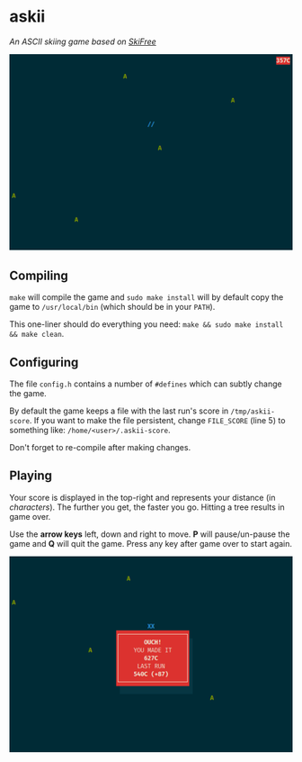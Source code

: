 # askii

*An ASCII skiing game based on [SkiFree](http://ski.ihoc.net)*

![askii screenshot](askii-a.png "askii")

## Compiling

`make` will compile the game and `sudo make install` will by default copy the game to `/usr/local/bin` (which should be in your `PATH`).

This one-liner should do everything you need: `make && sudo make install && make clean`.

## Configuring

The file `config.h` contains a number of `#defines` which can subtly change the game.

By default the game keeps a file with the last run's score in `/tmp/askii-score`. If you want to make the file persistent, change `FILE_SCORE` (line 5) to something like: `/home/<user>/.askii-score`.

Don't forget to re-compile after making changes.

## Playing

Your score is displayed in the top-right and represents your distance (in *characters*). The further you get, the faster you go. Hitting a tree results in game over.

Use the **arrow keys** left, down and right to move. **P** will pause/un-pause the game and **Q** will quit the game. Press any key after game over to start again.

![askii screenshot](askii-b.png "askii")
